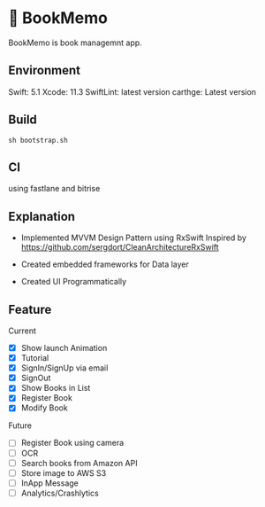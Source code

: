 # 📖 BookMemo
BookMemo is book managemnt app.

## Environment 
Swift: 5.1
Xcode: 11.3
SwiftLint: latest version
carthge: Latest version

## Build 
` sh bootstrap.sh `

## CI
using fastlane and bitrise

## Explanation

- Implemented MVVM Design Pattern using RxSwift
Inspired by https://github.com/sergdort/CleanArchitectureRxSwift

- Created embedded frameworks for Data layer
- Created UI Programmatically

## Feature

Current
- [x] Show launch Animation
- [x] Tutorial
- [x] SignIn/SignUp via email
- [x] SignOut
- [x] Show Books in List
- [x] Register Book
- [x] Modify Book

Future
- [ ] Register Book using camera
- [ ] OCR
- [ ] Search books from Amazon API
- [ ] Store image to AWS S3
- [ ] InApp Message
- [ ] Analytics/Crashlytics
